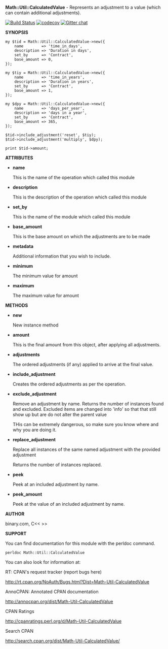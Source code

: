**Math::Util::CalculatedValue** - 
Represents an adjustment to a value (which can contain additional adjustments).

[![Build Status](https://travis-ci.org/binary-com/perl-Math-Util-CalculatedValue.svg?branch=master)](https://travis-ci.org/binary-com/perl-Math-Util-CalculatedValue)
[![codecov](https://codecov.io/gh/binary-com/perl-Math-Util-CalculatedValue/branch/master/graph/badge.svg)](https://codecov.io/gh/binary-com/perl-Math-Util-CalculatedValue)
[![Gitter chat](https://badges.gitter.im/binary-com/perl-Math-Util-CalculatedValue.png)](https://gitter.im/binary-com/perl-Math-Util-CalculatedValue)


**SYNOPSIS**

    my $tid = Math::Util::CalculatedValue->new({
        name        => 'time_in_days',
        description => 'Duration in days',
        set_by      => 'Contract',
        base_amount => 0,
    });

    my $tiy = Math::Util::CalculatedValue->new({
        name        => 'time_in_years',
        description => 'Duration in years',
        set_by      => 'Contract',
        base_amount => 1,
    });

    my $dpy = Math::Util::CalculatedValue->new({
        name        => 'days_per_year',
        description => 'days in a year',
        set_by      => 'Contract',
        base_amount => 365,
    });

    $tid->include_adjustment('reset', $tiy);
    $tid->include_adjustment('multiply', $dpy);

    print $tid->amount;

**ATTRIBUTES**


- **name**

    This is the name of the operation which called this module

- **description**

    This is the description of the operation which called this module

- **set_by**

    This is the name of the module which called this module

- **base_amount**

    This is the base amount on which the adjustments are to be made

- **metadata**

    Additional information that you wish to include.

- **minimum**

    The minimum value for amount

- **maximum**

    The maximum value for amount

**METHODS**

- **new**

    New instance method

- **amount**

    This is the final amount from this object, after applying all adjustments.

- **adjustments**

    The ordered adjustments (if any) applied to arrive at the final value.

- **include_adjustment**

    Creates the ordered adjustments as per the operation.

- **exclude_adjustment**

    Remove an adjustment by name.  Returns the number of instances found and excluded. Excluded items are changed into 'info' so that that still show up but are do not alter the parent value

    THis can be extremely dangerous, so make sure you know where and why you are doing it.

- **replace_adjustment**

    Replace all instances of the same named adjustment with the provided adjustment

    Returns the number of instances replaced.

- **peek**

    Peek at an included adjustment by name.

- **peek_amount**

    Peek at the value of an included adjustment by name.

**AUTHOR**

binary.com, C<< <rakesh at binary.com> >>

**SUPPORT**

You can find documentation for this module with the perldoc command.

    perldoc Math::Util::CalculatedValue


You can also look for information at:


RT: CPAN's request tracker (report bugs here)

<http://rt.cpan.org/NoAuth/Bugs.html?Dist=Math-Util-CalculatedValue>

AnnoCPAN: Annotated CPAN documentation

<http://annocpan.org/dist/Math-Util-CalculatedValue>

CPAN Ratings

<http://cpanratings.perl.org/d/Math-Util-CalculatedValue>

Search CPAN

<http://search.cpan.org/dist/Math-Util-CalculatedValue/>


